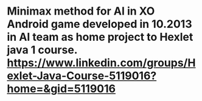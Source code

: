 Minimax method for AI in XO Android game developed in 10.2013 in AI team as home project to Hexlet java 1 course. 
https://www.linkedin.com/groups/Hexlet-Java-Course-5119016?home=&gid=5119016
=======================
